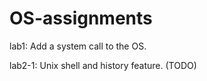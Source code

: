 # OS-assignments

lab1: Add a system call to the OS.

lab2-1: Unix shell and history feature. (TODO)

